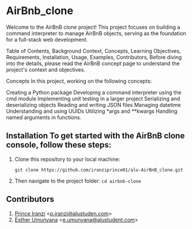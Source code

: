 # AirBnb_clone
Welcome to the AirBnB clone project! This project focuses on building a command interpreter to manage AirBnB objects, serving as the foundation for a full-stack web development.

Table of Contents, Background Context, Concepts, Learning Objectives, Requirements, Installation, Usage, Examples, Contributors, Before diving into the details, please read the AirBnB concept page to understand the project's context and objectives.

Concepts In this project, working on the following concepts:

Creating a Python package Developing a command interpreter using the cmd module Implementing unit testing in a larger project Serializing and deserializing objects Reading and writing JSON files Managing datetime Understanding and using UUIDs Utilizing *args and **kwargs Handling named arguments in functions.

## Installation To get started with the AirBnB clone console, follow these steps:

1. Clone this repository to your local machine:
   ```
   git clone https://github.com/iranziprince01/alu-AirBnB_clone.git
   ```
2. Then navigate to the project folder:
```cd airbnb-clone```

## Contributors
1. [Prince Iranzi](https://github.com/iranziprince01/) <<p.iranzi@alustuden.com>>
2. [Esther Umunyana](https://github.com/eumunyana)   <<e.umunyana@alustudent.com>>
